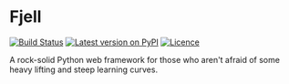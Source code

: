 # Fjell

[![Build Status](https://travis-ci.org/anlutro/fjell.py.svg?branch=master)](https://travis-ci.org/anlutro/fjell.py)
[![Latest version on PyPI](https://img.shields.io/pypi/v/fjell.svg?maxAge=2592000)](https://pypi.org/project/fjell)
[![Licence](https://img.shields.io/badge/license-MIT-blue.svg)](https://opensource.org/licenses/MIT)

A rock-solid Python web framework for those who aren't afraid of some heavy lifting and steep learning curves.
